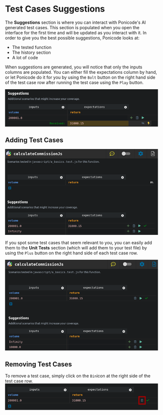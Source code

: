 # Test Cases Suggestions
The **Suggestions** section is where you can interact with Ponicode's AI generated test cases. This section is populated when you open the interface for the first time and will be updated as you interact with it. In order to give you the best possible suggestions, Ponicode looks at:
- The tested function
- The history section
- A lot of code

When suggestions are generated, you will notice that only the inputs columns are populated. You can either fill the expectations column by hand, or let Ponicode do it for you by using the <i class="fas fa-bolt" style="color:#E6D838"></i>`Bolt` button on the right hand side of the test case row after running the test case using the <i class="fas fa-play" style="color:green"></i>`Play` button.

![Test suggestions](images/test_suggestions_1.png)

## Adding Test Cases
![Running test suggestions](images/test_suggestions_2.png)

If you spot some test cases that seem relevant to you, you can easily add them to the **Unit Tests** section (which will add them to your test file) by using the <i class="fas fa-plus" style="color:green"></i>`Plus` button on the right hand side of each test case row.

![Adding test suggestions](images/test_suggestions_3.png)

## Removing Test Cases
To remove a test case, simply click on the <i class="fas fa-trash-alt" style="color:gray"></i>`Bin`icon at the right side of the test case row.
![Bin icon](images/test_suggestions_4.png)

